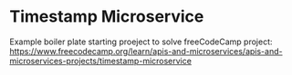 
# Timestamp Microservice

Example boiler plate starting proeject to solve freeCodeCamp project: https://www.freecodecamp.org/learn/apis-and-microservices/apis-and-microservices-projects/timestamp-microservice
